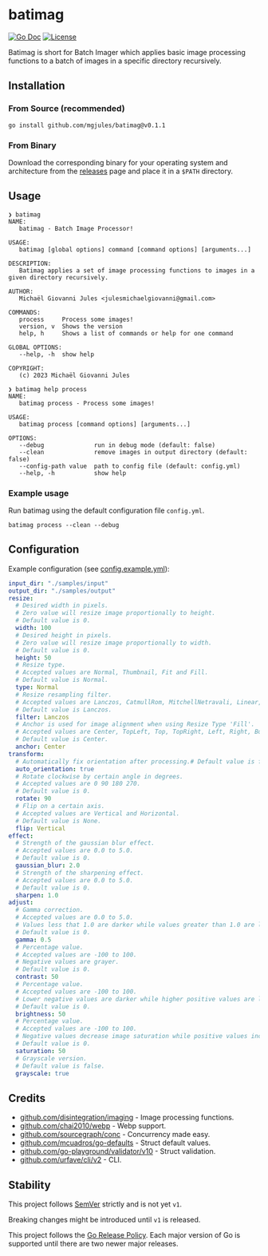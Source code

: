 # batimag

[![Go Doc](https://img.shields.io/badge/godoc-reference-blue.svg?style=for-the-badge)](https://godoc.org/github.com/mgjules/batimag)
[![License](https://img.shields.io/badge/License-Apache%202.0-blue.svg?style=for-the-badge)](LICENSE)

Batimag is short for Batch Imager which applies basic image processing functions to a batch of images in a specific directory recursively.

## Installation

### From Source (recommended)

```shell
go install github.com/mgjules/batimag@v0.1.1
```

### From Binary

Download the corresponding binary for your operating system and architecture from the [releases](https://github.com/mgjules/batimag/releases) page and place it in a `$PATH` directory.

## Usage

```shell
❯ batimag
NAME:
   batimag - Batch Image Processor!

USAGE:
   batimag [global options] command [command options] [arguments...]

DESCRIPTION:
   Batimag applies a set of image processing functions to images in a given directory recursively.

AUTHOR:
   Michaël Giovanni Jules <julesmichaelgiovanni@gmail.com>

COMMANDS:
   process     Process some images!
   version, v  Shows the version
   help, h     Shows a list of commands or help for one command

GLOBAL OPTIONS:
   --help, -h  show help

COPYRIGHT:
   (c) 2023 Michaël Giovanni Jules
```

```shell
❯ batimag help process
NAME:
   batimag process - Process some images!

USAGE:
   batimag process [command options] [arguments...]

OPTIONS:
   --debug              run in debug mode (default: false)
   --clean              remove images in output directory (default: false)
   --config-path value  path to config file (default: config.yml)
   --help, -h           show help
```

### Example usage

Run batimag using the default configuration file `config.yml`.

```shell
batimag process --clean --debug
```

## Configuration

Example configuration (see [config.example.yml](config.example.yml)):

```yaml
input_dir: "./samples/input"
output_dir: "./samples/output"
resize:
  # Desired width in pixels.
  # Zero value will resize image proportionally to height.
  # Default value is 0.
  width: 100
  # Desired height in pixels.
  # Zero value will resize image proportionally to width.
  # Default value is 0.
  height: 50
  # Resize type.
  # Accepted values are Normal, Thumbnail, Fit and Fill.
  # Default value is Normal.
  type: Normal
  # Resize resampling filter.
  # Accepted values are Lanczos, CatmullRom, MitchellNetravali, Linear, Box and NearestNeighbor.
  # Default value is Lanczos.
  filter: Lanczos
  # Anchor is used for image alignment when using Resize Type 'Fill'.
  # Accepted values are Center, TopLeft, Top, TopRight, Left, Right, BottomLeft, Bottom and BottomRight.
  # Default value is Center.
  anchor: Center
transform:
  # Automatically fix orientation after processing.# Default value is false.
  auto_orientation: true
  # Rotate clockwise by certain angle in degrees.
  # Accepted values are 0 90 180 270.
  # Default value is 0.
  rotate: 90
  # Flip on a certain axis.
  # Accepted values are Vertical and Horizontal.
  # Default value is None.
  flip: Vertical
effect:
  # Strength of the gaussian blur effect.
  # Accepted values are 0.0 to 5.0.
  # Default value is 0.
  gaussian_blur: 2.0
  # Strength of the sharpening effect.
  # Accepted values are 0.0 to 5.0.
  # Default value is 0.
  sharpen: 1.0
adjust:
  # Gamma correction.
  # Accepted values are 0.0 to 5.0.
  # Values less that 1.0 are darker while values greater than 1.0 are lighter.
  # Default value is 0.
  gamma: 0.5
  # Percentage value.
  # Accepted values are -100 to 100.
  # Negative values are grayer.
  # Default value is 0.
  contrast: 50
  # Percentage value.
  # Accepted values are -100 to 100.
  # Lower negative values are darker while higher positive values are lighter.
  # Default value is 0.
  brightness: 50
  # Percentage value.
  # Accepted values are -100 to 100.
  # Negative values decrease image saturation while positive values increase image saturation.
  # Default value is 0.
  saturation: 50
  # Grayscale version.
  # Default value is false.
  grayscale: true
```

## Credits

- [github.com/disintegration/imaging](https://github.com/disintegration/imaging) - Image processing functions.
- [github.com/chai2010/webp](https://github.com/chai2010/webp) - Webp support.
- [github.com/sourcegraph/conc](https://github.com/sourcegraph/conc) - Concurrency made easy.
- [github.com/mcuadros/go-defaults](https://github.com/mcuadros/go-defaults) - Struct default values.
- [github.com/go-playground/validator/v10](https://github.com/go-playground/validator) - Struct validation.
- [github.com/urfave/cli/v2](https://github.com/urfave/cli) - CLI.

## Stability

This project follows [SemVer](http://semver.org/) strictly and is not yet `v1`.

Breaking changes might be introduced until `v1` is released.

This project follows the [Go Release Policy](https://golang.org/doc/devel/release.html#policy). Each major version of Go is supported until there are two newer major releases.
